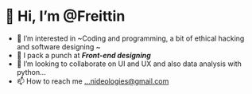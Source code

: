 👋 Hi, I’m @Freittin
======
- 👀 I’m interested in ~Coding and programming, a bit of ethical hacking and software designing ~
- 🌱 I pack a punch at ***Front-end designing***
- 💞️ I’m looking to collaborate on UI and UX and also data analysis with python...
- 📫 How to reach me ...nideologies@gmail.com

<!---
Freittin/Freittin is a ✨ special ✨ repository because its `README.md` (this file) appears on your GitHub profile.
You can click the Preview link to take a look at your changes.
--->
